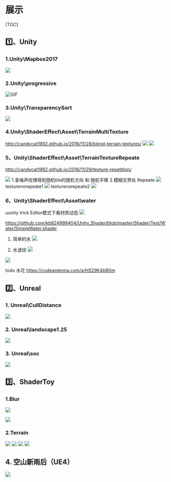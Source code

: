 # 展示

[TOC]

## 1️⃣、Unity

### 1.Unity\Mapbox2017

![](Img/2022-02-19-19-28-01.png)

### 2.Unity\progressive

![GIF](https://raw.githubusercontent.com/wlxklyh/imagebed/master/imageforvscode/GIF.gif)

### 3.Unity\TransparencySort

![](Img/2022-02-19-19-25-32.png)

### 4.Unity\ShaderEffect\Asset\TerrainMultiTexture

<http://candycat1992.github.io/2016/11/28/blend-terrain-textures/>
![](Img/2022-02-20-19-57-11.png)
![](Img/2022-02-19-19-24-31.png)


### 5、Unity\ShaderEffect\Asset\TerrainTextureRepeate

<http://candycat1992.github.io/2016/11/29/texture-repetition/>

![](Img/2022-02-20-20-13-00.png)
1.拿噪声纹理得到随机tile的随机方向 和 随机平移
2.模糊交界处
Repeate
![](Img/texturerepeate.png)
texturenorepeate1
![](Img/texturenorepeate1.png)
texturenorepeate2
![](Img/texturenorepeate2.png)

### 6、Unity\ShaderEffect\Asset\water

uunity trick Editor模式下看材质动态
![](Img/2022-02-20-15-34-17.png)

<https://github.com/kb824999404/Unity_Shader/blob/master/Shader/Test/Water/SimpleWater.shader>

1. 简单的水
![](Img/2022-02-20-20-22-09.png)

2. 水波纹
![](Img/2022-02-20-20-43-08.png)

![](Img/water.gif)


todo 水花
<https://codeantenna.com/a/HS29K4bB0m>

## 2️⃣、Unreal

### 1. Unreal\CullDistance

![](Img/demo.gif)

### 2. Unreal\landscape1.25

![](Img/2022-02-19-19-31-31.png)

### 3. Unreal\soc

![](Img/2022-02-19-19-32-41.png)


## 3️⃣、ShaderToy

### 1.Blur
![](Img/2022-03-17-16-08-35.png)

![](Img/2022-03-17-16-10-41.png)

### 2.Terrain


![](Img/2022-03-17-16-08-35.png)
![](Img/2022-03-17-16-13-49.png)
![](Img/2022-03-17-16-10-41.png)
![](Img/2022-03-17-16-13-24.png)

## 4. 空山新雨后（UE4）

![](Img/ksxyh.png)